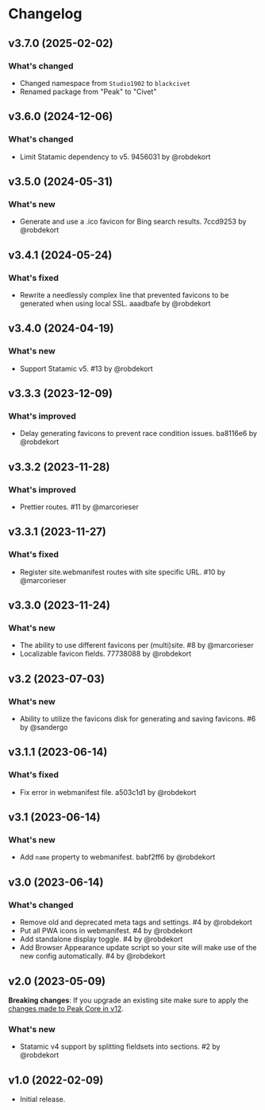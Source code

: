 # Changelog

## v3.7.0 (2025-02-02)

### What's changed
- Changed namespace from `Studio1902` to `blackcivet`
- Renamed package from "Peak" to "Civet"

## v3.6.0 (2024-12-06)

### What's changed
- Limit Statamic dependency to v5. 9456031 by @robdekort

## v3.5.0 (2024-05-31)

### What's new
- Generate and use a .ico favicon for Bing search results. 7ccd9253 by @robdekort

## v3.4.1 (2024-05-24)

### What's fixed
- Rewrite a needlessly complex line that prevented favicons to be generated when using local SSL. aaadbafe by @robdekort

## v3.4.0 (2024-04-19)

### What's new
- Support Statamic v5. #13 by @robdekort

## v3.3.3 (2023-12-09)

### What's improved
- Delay generating favicons to prevent race condition issues. ba8116e6 by @robdekort

## v3.3.2 (2023-11-28)

### What's improved
- Prettier routes. #11 by @marcorieser

## v3.3.1 (2023-11-27)

### What's fixed
- Register site.webmanifest routes with site specific URL. #10 by @marcorieser

## v3.3.0 (2023-11-24)

### What's new
- The ability to use different favicons per (multi)site. #8 by @marcorieser
- Localizable favicon fields. 77738088 by @robdekort

## v3.2 (2023-07-03)

### What's new
- Ability to utilize the favicons disk for generating and saving favicons. #6 by @sandergo

## v3.1.1 (2023-06-14)

### What's fixed
- Fix error in webmanifest file. a503c1d1 by @robdekort

## v3.1 (2023-06-14)

### What's new
- Add `name` property to webmanifest. babf2ff6 by @robdekort

## v3.0 (2023-06-14)

### What's changed
- Remove old and deprecated meta tags and settings. #4 by @robdekort
- Put all PWA icons in webmanifest. #4 by @robdekort
- Add standalone display toggle. #4 by @robdekort
- Add Browser Appearance update script so your site will make use of the new config automatically. #4 by @robdekort

## v2.0 (2023-05-09)

**Breaking changes**: If you upgrade an existing site make sure to apply the [changes made to Peak Core in v12](https://github.com/studio1902/statamic-peak/releases/tag/v12.0).

### What's new
- Statamic v4 support by splitting fieldsets into sections. #2 by @robdekort

## v1.0 (2022-02-09)

- Initial release.
